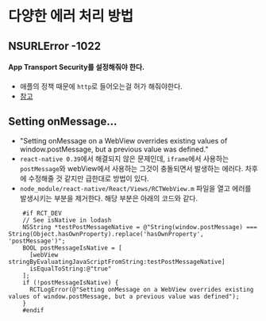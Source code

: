 # 다양한 에러 처리 방법

## NSURLError -1022
#### App Transport Security를 설정해줘야 한다.
- 애플의 정책 때문에 `http`로 들어오는걸 허가 해줘야한다. 
- [참고](http://blowmj.tistory.com/entry/iOS-iOS9-App-Transport-Security-%EC%84%A4%EC%A0%95%EB%B2%95)


## Setting onMessage...
- "Setting onMessage on a WebView overrides existing values of window.postMessage, but a previous value was defined."
- `react-native 0.39`에서 해결되지 않은 문제인데, `iframe`에서 사용하는 `postMessage`와 webView에서 사용하는 그것이 충돌되면서 발생하는 에러다. 차후에 수정해줄 것 같지만 급한대로 방법이 있다.
- `node_module/react-native/React/Views/RCTWebView.m` 파일을 열고 에러를 발생시키는 부분을 제거한다. 해당 부분은 아래의 코드와 같다.
```
    #if RCT_DEV
    // See isNative in lodash
    NSString *testPostMessageNative = @"String(window.postMessage) === String(Object.hasOwnProperty).replace('hasOwnProperty', 'postMessage')";
    BOOL postMessageIsNative = [
      [webView stringByEvaluatingJavaScriptFromString:testPostMessageNative]
      isEqualToString:@"true"
    ];
    if (!postMessageIsNative) {
      RCTLogError(@"Setting onMessage on a WebView overrides existing values of window.postMessage, but a previous value was defined");
    }
    #endif
```